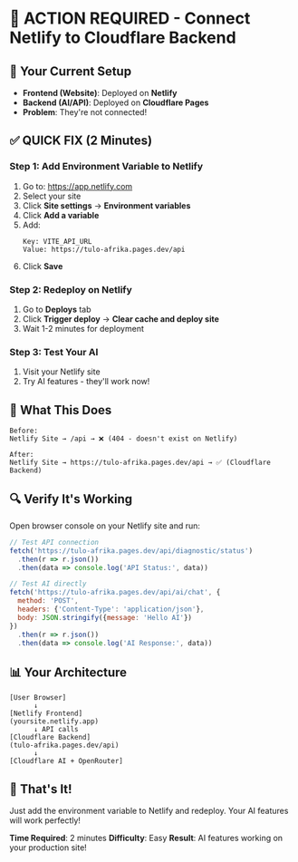 # 🚨 ACTION REQUIRED - Connect Netlify to Cloudflare Backend

## 📍 Your Current Setup
- **Frontend (Website)**: Deployed on **Netlify**
- **Backend (AI/API)**: Deployed on **Cloudflare Pages**
- **Problem**: They're not connected!

## ✅ QUICK FIX (2 Minutes)

### Step 1: Add Environment Variable to Netlify

1. Go to: https://app.netlify.com
2. Select your site
3. Click **Site settings** → **Environment variables**
4. Click **Add a variable**
5. Add:
   ```
   Key: VITE_API_URL
   Value: https://tulo-afrika.pages.dev/api
   ```
6. Click **Save**

### Step 2: Redeploy on Netlify

1. Go to **Deploys** tab
2. Click **Trigger deploy** → **Clear cache and deploy site**
3. Wait 1-2 minutes for deployment

### Step 3: Test Your AI

1. Visit your Netlify site
2. Try AI features - they'll work now!

## 🎯 What This Does

```
Before:
Netlify Site → /api → ❌ (404 - doesn't exist on Netlify)

After:
Netlify Site → https://tulo-afrika.pages.dev/api → ✅ (Cloudflare Backend)
```

## 🔍 Verify It's Working

Open browser console on your Netlify site and run:
```javascript
// Test API connection
fetch('https://tulo-afrika.pages.dev/api/diagnostic/status')
  .then(r => r.json())
  .then(data => console.log('API Status:', data))

// Test AI directly
fetch('https://tulo-afrika.pages.dev/api/ai/chat', {
  method: 'POST',
  headers: {'Content-Type': 'application/json'},
  body: JSON.stringify({message: 'Hello AI'})
})
  .then(r => r.json())
  .then(data => console.log('AI Response:', data))
```

## 📊 Your Architecture

```
[User Browser]
      ↓
[Netlify Frontend]
(yoursite.netlify.app)
      ↓ API calls
[Cloudflare Backend]
(tulo-afrika.pages.dev/api)
      ↓
[Cloudflare AI + OpenRouter]
```

## 🎉 That's It!

Just add the environment variable to Netlify and redeploy. Your AI features will work perfectly!

**Time Required**: 2 minutes
**Difficulty**: Easy
**Result**: AI features working on your production site!